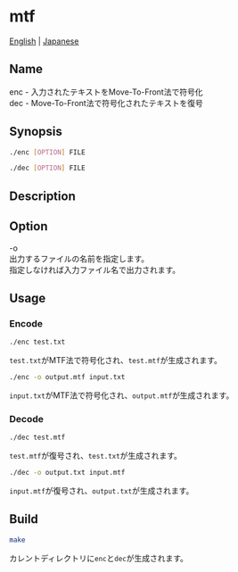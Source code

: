# mtf

[English](./README.md) | [Japanese](./README.ja.md)  

## Name

enc - 入力されたテキストをMove-To-Front法で符号化  
dec - Move-To-Front法で符号化されたテキストを復号

## Synopsis

```sh
./enc [OPTION] FILE
```

```sh
./dec [OPTION] FILE
```

## Description

## Option

-o  
    出力するファイルの名前を指定します。  
    指定しなければ入力ファイル名で出力されます。  

## Usage

### Encode

```sh
./enc test.txt
```

`test.txt`がMTF法で符号化され、`test.mtf`が生成されます。  

```sh
./enc -o output.mtf input.txt
```

`input.txt`がMTF法で符号化され、`output.mtf`が生成されます。  

### Decode

```sh
./dec test.mtf
```

`test.mtf`が復号され、`test.txt`が生成されます。  

```sh
./dec -o output.txt input.mtf
```

`input.mtf`が復号され、`output.txt`が生成されます。  

## Build

```sh
make
```

カレントディレクトリに`enc`と`dec`が生成されます。  
